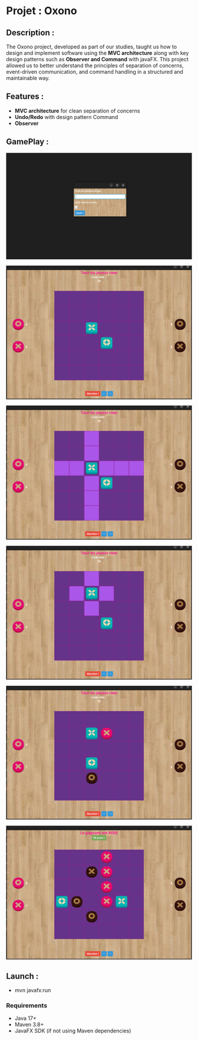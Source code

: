 # Projet : Oxono 

## Description : 

The Oxono project, developed as part of our studies, taught us how to design and implement software using the **MVC architecture** along with key design patterns such as **Observer and Command** with javaFX. 
This project allowed us to better understand the principles of separation of concerns, event-driven communication, and command handling in a structured and maintainable way.

## Features :

- **MVC architecture** for clean separation of concerns
- **Undo/Redo** with design pattern Command
- **Observer**

## GamePlay :

![Configuration menu](./screenshots/start.png)

![Game interface](./screenshots/1.png)

![Totem selection](./screenshots/2.png)

![Pawn selection](./screenshots/3.png)

![Two moves](./screenshots/4.png)

![End game](./screenshots/5.png)


## Launch : 

- mvn javafx:run

### Requirements
- Java 17+  
- Maven 3.8+  
- JavaFX SDK (if not using Maven dependencies)

